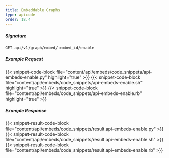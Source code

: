 ```yaml
---
title: Embeddable Graphs
type: apicode
order: 18.4
---
```


##### Signature
`GET api/v1/graph/embed/:embed_id/enable`
##### Example Request
{{< snippet-code-block file="content/api/embeds/code_snippets/api-embeds-enable.py" highlight="true" >}}
{{< snippet-code-block file="content/api/embeds/code_snippets/api-embeds-enable.sh" highlight="true" >}}
{{< snippet-code-block file="content/api/embeds/code_snippets/api-embeds-enable.rb" highlight="true" >}}
##### Example Response
{{< snippet-result-code-block file="content/api/embeds/code_snippets/result.api-embeds-enable.py" >}}
{{< snippet-result-code-block file="content/api/embeds/code_snippets/result.api-embeds-enable.sh" >}}
{{< snippet-result-code-block file="content/api/embeds/code_snippets/result.api-embeds-enable.rb" >}}
